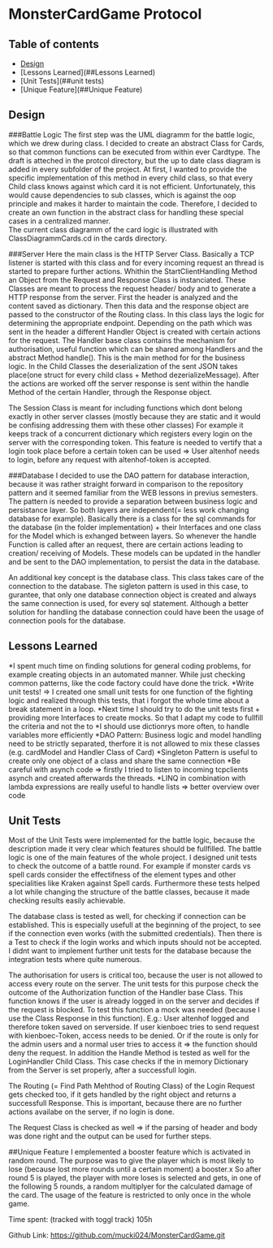 # MonsterCardGame Protocol
## Table of contents
* [Design](##design)
* [Lessons Learned](##Lessons Learned)
* [Unit Tests](##unit tests)
* [Unique Feature](##Unique Feature)

## Design
###Battle Logic
The first step was the UML diagramm for the battle logic, which we drew during class. I decided to create an abstract Class for Cards, so that common functions can be executed from within ever Cardtype.
The draft is atteched in the protcol directory, but the up to date class diagram is added in every subfolder of the project.
At first, I wanted to provide the specific implementation of this method in every child class, so that every Child class knows against which card it is not efficient. 
Unfortunately, this would cause dependencies to sub classes, which is against the oop principle and makes it harder to maintain the code. 
Therefore, I decided to create an own function in the abstract class for handling these special cases in a centralized manner.  
The current class diagramm of the card logic is illustrated with ClassDiagrammCards.cd in the cards directory.

###Server
Here the main class is the HTTP Server Class. Basically a TCP listener is started with this class and for every incoming request an thread is started to prepare further actions.
Whithin the StartClientHandling Method an Object from the Request and Response Class is instanciated. These Classes are meant to process the request header/ body and to generate a HTTP response from the server.
First the header is analyzed and the content saved as dictionary. Then this data and the response object are passed to the constructor of the Routing class.
In this class lays the logic for determining the appropriate endpoint. Depending on the path which was sent in the header a different Handler Object is created with certain actions for the request.
The Handler base class contains the mechanism for authorisation, useful function which can be shared among Handlers and the abstract Method handle(). This is the main method for for the business logic.
In the Child Classes the deserialization of the sent JSON takes place(one struct for every child class + Method dezerializeMessage). 
After the actions are worked off the server response is sent within the handle Method of the certain Handler, through the Response object. 

The Session Class is meant for including functions which dont belong exactly in other server classes (mostly because they are static and it would be confising addressing them with these other classes)
For example it keeps track of a concurrent dictionary which registers every login on the server with the corresponding token.
This feature is needed to vertify that a login took place before a certain token can be used => User altenhof needs to login, before any request with altenhof-token is accepted. 

###Database
I decided to use the DAO pattern for database interaction, because it was rather straight forward in comparison to the repository pattern and it seemed familiar from the WEB lessons in previus semesters.
The pattern is needed to provide a separation between business logic and persistance layer. So both layers are independent(= less work changing database for example).
Basically there is a class for the sql commands for the database (in the folder implementation) + their Interfaces and one class for the Model which is exhanged between layers.
So whenever the handle Function is called after an request, there are certain actions leading to creation/ receiving of Models. These models can be updated in the handler and be sent to the DAO implementation, to persist the data in the database.

An additional key concept is the database class. This class takes care of the connection to the database. 
The sigleton pattern is used in this case, to gurantee, that only one database connection object is created and always the same connection is used, for every sql statement. 
Although a better solution for handling the database connection could have been the usage of connection pools for the database. 
	
## Lessons Learned
*I spent much time on finding solutions for general coding problems, for example creating objects in an automated manner. While just checking common patterns, like the code factory could have done the trick.
*Write unit tests! => I created one small unit tests for one function of the fighting logic and realized through this tests, that i forgot the whole time about a break statement in a loop.
*Next time I should try to do the unit tests first + providing more Interfaces to create mocks. So that I adapt my code to fullfill the criteria and not the to 
*I should use dictionrys more often, to handle variables more efficiently 
*DAO Pattern: Business logic and model handling need to be strictly separated, therfore it is not allowed to mix these classes (e.g. cardModel and Handler Class of Card)
*Singleton Pattern is useful to create only one object of a class and share the same connection
*Be careful with asynch code => firstly I tried to listen to incoming tcpclients asynch and created afterwards the threads. 
*LINQ in combination with lambda expressions are really useful to handle lists => better overview over code

## Unit Tests
Most of the Unit Tests were implemented for the battle logic, because the description made it very clear which features should be fullfilled. The battle logic is one of the main features of the whole project.
I designed unit tests to check the outcome of a battle round. For example if monster cards vs spell cards consider the effectifness of the element types and other specialities like Kraken against Spell cards.
Furthermore these tests helped a lot while changing the structure of the battle classes, because it made checking results easily achievable.

The database class is tested as well, for checking if connection can be established. This is especially usefull at the beginning of the project, to see if the connection even works (with the submitted credentials).
Then there is a Test to check if the login works and which inputs should not be accepted.
I didnt want to implement further unit tests for the database because the integration tests where quite numerous.

The authorisation for users is critical too, because the user is not allowed to access every route on the server. 
The unit tests for this purpose check the outcome of the Authorization function of the Handler base Class. 
This function knows if the user is already logged in on the server and decides if the request is blocked.
To test this function a mock was needed (because I use the Class Response in this function).
E.g.: User altenhof logged and therefore token saved on serverside. If user kienboec tries to send request with kienboec-Token, access needs to be denied. 
Or if the route is only for the admin users and a normal user tries to access it => the function should deny the request.
In addition the Handle Method is tested as well for the LoginHandler Child Class. This case checks if the in memory Dictionary from the Server is set properly, after a successfull login.

The Routing (= Find Path Mehthod of Routing Class) of the Login Request gets checked too, if it gets handled by the right object and returns a successfull Response. 
This is important, because there are no further actions availabe on the server, if no login is done. 

The Request Class is checked as well => if the parsing of header and body was done right and the output can be used for further steps.

##Unique Feature
I emplemented a booster feature which is activated in random round. The purpose was to give the player which is most likely to lose (because lost more rounds until a certain moment) a booster.x
So after round 5 is played, the player with more loses is selected and gets, in one of the following 5 rounds, a random multiplyer for the calculated damage of the card.
The usage of the feature is restricted to only once in the whole game. 

Time spent: (tracked with toggl track)
105h

Github Link: 
https://github.com/mucki024/MonsterCardGame.git
